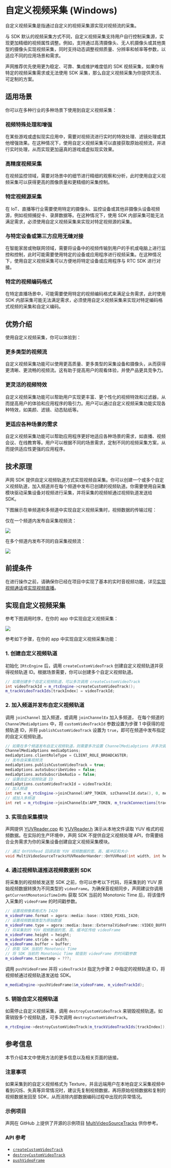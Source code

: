 # 自定义视频采集 (Windows)

自定义视频采集是指通过自定义的视频采集源实现对视频流的采集。

与 SDK 默认的视频采集方式不同，自定义视频采集支持用户自行控制采集源，实现更加精细的视频属性调整。例如，支持通过高清摄像头、无人机摄像头或其他类型的摄像头实现视频采集，同时支持动态调整视频质量、分辨率和帧率等参数，以适应不同的应用场景和需求。

声网推荐优先使用更为稳定、可靠、集成维护难度低的 SDK 视频采集，如果你有特定的视频采集需求或无法使用 SDK 采集，那么自定义视频采集为你提供灵活、可定制的方案。


## 适用场景

你可以在多种行业的多种场景下使用到自定义视频采集：

### 视频特殊处理和增强

在某些游戏或虚拟现实应用中，需要对视频流进行实时的特效处理、滤镜处理或其他增强效果。在这种情况下，使用自定义视频采集可以直接获取原始视频流，并进行实时处理，从而实现更加逼真的游戏或虚拟现实效果。

### 高精度视频采集

在视频监控领域，需要对场景中的细节进行精细的观察和分析，此时使用自定义视频采集可以获得更高的图像质量和更精细的采集控制。

### 特定视频源采集

在 IoT、直播等行业需要使用特定的摄像头、监控设备或其他非摄像头设备视频源，例如视频捕捉卡、录屏数据等。在这种情况下，使用 SDK 内部采集可能无法满足需求，必须使用自定义视频采集来实现对特定视频源的采集。

### 与特定设备或第三方应用无缝对接

在智能家居或物联网领域，需要将设备中的视频传输到用户的手机或电脑上进行监控和控制，此时可能需要使用特定的设备或应用程序进行视频采集。在这种情况下，使用自定义视频采集可以方便地将特定设备或应用程序与 RTC SDK 进行对接。

### 特定的视频编码格式

在特定直播场景中，可能需要使用特定的视频编码格式来满足业务需求，此时使用 SDK 内部采集可能无法满足需求，必须使用自定义视频采集来实现对特定编码格式视频的采集和自定义编码。


## 优势介绍

使用自定义视频采集，你可以体验到：

### 更多类型的视频流

自定义视频采集功能可以使用更高质量、更多类型的采集设备和摄像头，从而获得更清晰、更流畅的视频流。这有助于提高用户的观看体验，并使产品更具竞争力。

### 更灵活的视频特效

自定义视频采集功能可以帮助用户实现更丰富、更个性化的视频特效和过滤器，从而提高用户的体验和应用程序的吸引力。用户可以通过自定义视频采集功能实现各种特效，如美颜、滤镜、动态贴纸等。

### 更适应各种场景的需求

自定义视频采集功能可以帮助应用程序更好地适应各种场景的需求，如直播、视频会议、在线教育等。用户可以根据不同的场景需求，定制不同的视频采集方案，从而提供适应性更强的应用程序。


## 技术原理

声网 SDK 提供自定义视频轨道方式实现视频自采集。你可以创建一个或多个自定义视频轨道，加入频道并在每个频道中发布已创建的视频轨道。你需要使用自采集模块驱动采集设备对视频进行采集，并将采集的视频帧通过视频轨道发送给 SDK。

下图展示在单频道和多频道中实现自定义视频采集时，视频数据的传输过程：

仅在一个频道内发布自采集视频流：

![](https://web-cdn.agora.io/docs-files/1683598621022)

在多个频道内发布不同的自采集视频流：

![](https://web-cdn.agora.io/docs-files/1683598671853)


## 前提条件

在进行操作之前，请确保你已经在项目中实现了基本的实时音视频功能，详见[实现视频通话](https://docs.agora.io/cn/video-call-4.x/start_call_windows_ng)或[实现视频直播](https://docs.agora.io/cn/live-streaming-premium-4.x/start_live_windows_ng)。


## 实现自定义视频采集

参考下图调用时序，在你的 app 中实现自定义视频采集：

![](https://web-cdn.agora.io/docs-files/1684381970999)

参考如下步骤，在你的 app 中实现自定义视频采集功能：

### 1. 创建自定义视频轨道

初始化 `IRtcEngine` 后，调用 `createCustomVideoTrack` 创建自定义视频轨道并获得视频轨道 ID。根据场景需要，你可以创建多个自定义视频轨道。

```cpp
// 如需创建多个自定义视频轨道，可以多次调用 createCustomVideoTrack
int videoTrackId = m_rtcEngine->createCustomVideoTrack();
m_trackVideoTrackIds[trackIndex] = videoTrackId;
```

### 2. 加入频道并发布自定义视频轨道

调用 `joinChannel` 加入频道，或调用 `joinChannelEx` 加入多频道， 在每个频道的 `ChannelMediaOptions` 中，将 `customVideoTrackId` 参数设置为步骤 1 中获得的视频轨道 ID，并将 `publishCustomVideoTrack` 设置为 `true`，即可在频道中发布指定的自定义视频轨道。

```cpp
// 如需在多个频道发布自定义视频轨道，则需要多次设置 ChannelMediaOptions 并多次调用 joinChannelEx
ChannelMediaOptions mediaOptions;
mediaOptions.clientRoleType = CLIENT_ROLE_BROADCASTER;
// 发布自采集视频流
mediaOptions.publishCustomVideoTrack = true;
mediaOptions.autoSubscribeVideo = false;
mediaOptions.autoSubscribeAudio = false;
// 设置自定义视频轨道 ID
mediaOptions.customVideoTrackId = videoTrackId;
// 加入频道
int ret = m_rtcEngine->joinChannel(APP_TOKEN, szChannelId.data(), 0, mediaOptions);
// 或加入多频道
int ret = m_rtcEngine->joinChannelEx(APP_TOKEN, m_trackConnections[trackIndex], mediaOptions, &m_trackEventHandlers[trackIndex]);
```

### 3. 实现自采集模块

声网提供 [YUVReader.cpp](https://github.com/AgoraIO/API-Examples/blob/dev/4.2.0/windows/APIExample/APIExample/YUVReader.cpp) 和 [YUVReader.h](https://github.com/AgoraIO/API-Examples/blob/dev/4.2.0/windows/APIExample/APIExample/YUVReader.h) 演示从本地文件读取 YUV 格式的视频数据。在实际的生产环境中，声网 SDK 不提供自定义视频处理 API，你需要结合业务需求为你的采集设备创建自定义视频采集模块。

```cpp
// 通过 OnYUVRead 回调读取 YUV 视频数据的宽、高、缓冲区和大小
void MultiVideoSourceTracksYUVReaderHander::OnYUVRead(int width, int height, unsigned char* buffer, int size)
```

### 4. 通过视频轨道推送视频数据到 SDK

将采集到的视频帧发送至 SDK 之前，你可以参考以下代码，将采集到的 YUV 原始视频数据转换为不同类型的 `videoFrame`。为确保音视频同步，声网建议你调用 `getCurrentMonotonicTimeInMs` 获取 SDK 当前的 Monotonic Time 后，将该值传入采集的 `videoFrame` 的时间戳参数。

```cpp
// 设置视频像素格式为 I420
m_videoFrame.format = agora::media::base::VIDEO_PIXEL_I420;
// 设置视频数据类型为原始数据
m_videoFrame.type = agora::media::base::ExternalVideoFrame::VIDEO_BUFFER_TYPE::VIDEO_BUFFER_RAW_DATA;
// 将采集到的 YUV 视频数据的宽、高、缓冲区传给 videoFrame
m_videoFrame.height = height;
m_videoFrame.stride = width;
m_videoFrame.buffer = buffer;
// 获取 SDK 当前的 Monotonic Time
// 将 SDK 当前的 Monotonic Time 赋值到 videoFrame 的时间戳参数
m_videoFrame.timestamp = ???;
```

调用 `pushVideoFrame` 并将 `videoTrackId` 指定为步骤 2 中指定的视频轨道 ID，将视频帧通过视频轨道发送给 SDK。

```cpp
m_mediaEngine->pushVideoFrame(&m_videoFrame, m_videoTrackId);
```

### 5. 销毁自定义视频轨道

如需停止自定义视频采集，调用 `destroyCustomVideoTrack` 来销毁视频轨道。如需销毁多个视频轨道，可多次调用 `destroyCustomVideoTrack`。

```cpp
m_rtcEngine->destroyCustomVideoTrack(m_trackVideoTrackIds[trackIndex]);
```


## 参考信息

本节介绍本文中使用方法的更多信息以及相关页面的链接。

### 注意事项

如果采集到的自定义视频格式为 Texture，并且远端用户在本地自定义采集视频中看到闪烁、失真等异常情况时，建议先复制视频数据，再将原始视频数据和复制的视频数据发回至 SDK，从而消除内部数据编码过程中出现的异常情况。

### 示例项目

声网在 GitHub 上提供了开源的示例项目 [MultiVideoSourceTracks](https://github.com/AgoraIO/API-Examples/tree/main/windows/APIExample/APIExample/Advanced/MultiVideoSourceTracks) 供你参考。

### API 参考

- [`createCustomVideoTrack`](https://docportal.shengwang.cn/cn/video-call-4.x/API%20Reference/windows_ng/API/toc_video_process.html?platform=Windows#api_irtcengine_createcustomvideotrack)
- [`destroyCustomVideoTrack`](https://docportal.shengwang.cn/cn/video-call-4.x/API%20Reference/windows_ng/API/toc_video_process.html?platform=Windows#api_irtcengine_destroycustomvideotrack)
- [`pushVideoFrame`](https://docportal.shengwang.cn/cn/video-call-4.x/API%20Reference/windows_ng/API/toc_video_process.html?platform=Windows#api_imediaengine_pushvideoframe)